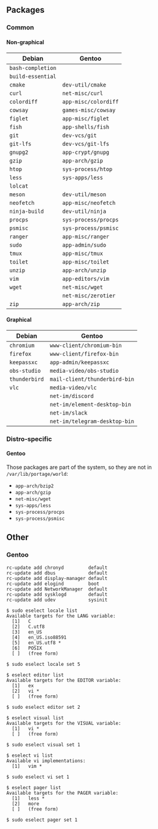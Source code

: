 Packages
--------

### Common

#### Non-graphical

| Debian            | Gentoo               |
|-------------------|----------------------|
| `bash-completion` |                      |
| `build-essential` |                      |
| `cmake`           | `dev-util/cmake`     |
| `curl`            | `net-misc/curl`      |
| `colordiff`       | `app-misc/colordiff` |
| `cowsay`          | `games-misc/cowsay`  |
| `figlet`          | `app-misc/figlet`    |
| `fish`            | `app-shells/fish`    |
| `git`             | `dev-vcs/git`        |
| `git-lfs`         | `dev-vcs/git-lfs`    |
| `gnupg2`          | `app-crypt/gnupg`    |
| `gzip`            | `app-arch/gzip`      |
| `htop`            | `sys-process/htop`   |
| `less`            | `sys-apps/less`      |
| `lolcat`          |                      |
| `meson`           | `dev-util/meson`     |
| `neofetch`        | `app-misc/neofetch`  |
| `ninja-build`     | `dev-util/ninja`     |
| `procps`          | `sys-process/procps` |
| `psmisc`          | `sys-process/psmisc` |
| `ranger`          | `app-misc/ranger`    |
| `sudo`            | `app-admin/sudo`     |
| `tmux`            | `app-misc/tmux`      |
| `toilet`          | `app-misc/toilet`    |
| `unzip`           | `app-arch/unzip`     |
| `vim`             | `app-editors/vim`    |
| `wget`            | `net-misc/wget`      |
|                   | `net-misc/zerotier`  |
| `zip`             | `app-arch/zip`       |

#### Graphical

| Debian            | Gentoo                        |
|-------------------|-------------------------------|
| `chromium`        | `www-client/chromium-bin`     |
| `firefox`         | `www-client/firefox-bin`      |
| `keepassxc`       | `app-admin/keepassxc`         |
| `obs-studio`      | `media-video/obs-studio`      |
| `thunderbird`     | `mail-client/thunderbird-bin` |
| `vlc`             | `media-video/vlc`             |
|                   | `net-im/discord`              |
|                   | `net-im/element-desktop-bin`  |
|                   | `net-im/slack`                |
|                   | `net-im/telegram-desktop-bin` |

### Distro-specific

#### Gentoo

Those packages are part of the system,
so they are not in `/var/lib/portage/world`:

* `app-arch/bzip2`
* `app-arch/gzip`
* `net-misc/wget`
* `sys-apps/less`
* `sys-process/procps`
* `sys-process/psmisc`



Other
-----

### Gentoo

```
rc-update add chronyd         default
rc-update add dbus            default
rc-update add display-manager default
rc-update add elogind         boot
rc-update add NetworkManager  default
rc-update add sysklogd        default
rc-update add udev            sysinit
```

```
$ sudo eselect locale list
Available targets for the LANG variable:
  [1]   C
  [2]   C.utf8
  [3]   en_US
  [4]   en_US.iso88591
  [5]   en_US.utf8 *
  [6]   POSIX
  [ ]   (free form)

$ sudo eselect locale set 5

$ eselect editor list
Available targets for the EDITOR variable:
  [1]   ex
  [2]   vi *
  [ ]   (free form)

$ sudo eselect editor set 2

$ eselect visual list
Available targets for the VISUAL variable:
  [1]   vi *
  [ ]   (free form)

$ sudo eselect visual set 1

$ eselect vi list
Available vi implementations:
  [1]   vim *

$ sudo eselect vi set 1

$ eselect pager list
Available targets for the PAGER variable:
  [1]   less *
  [2]   more
  [ ]   (free form)

$ sudo eselect pager set 1
```
